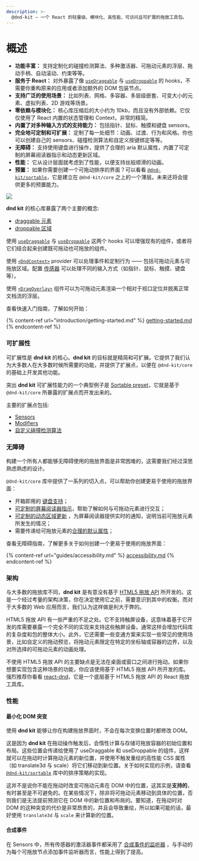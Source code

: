 ```yaml
---
description: >-
  @dnd-kit – 一个 React 的轻量级、模块化、高性能、可访问且可扩展的拖放工具包。
---
```


# 概述

- **功能丰富：** 支持定制化的碰撞检测算法、多种激活器、可拖动元素的浮层、拖动手柄、自动滚动、约束等等。
- **服务于 React：** 对外暴露了像 [`useDraggable`](api-documentation/draggable/usedraggable.md) 与 [`useDroppable`](api-documentation/droppable/usedroppable.md) 的 hooks，不需要你重构原来的应用或者添加额外的 DOM 包装节点。
- **支持广泛的使用场景：** 比如列表、网格、多容器、多层级嵌套、可变大小的元素、虚拟列表、2D 游戏等场景。
- **零依赖与模块化：** 核心库压缩后的大小约为 10kb，而且没有外部依赖。它仅仅使用了 React 内置的状态管理和 Context，非常的精简。
- **内置了对多种输入方式的支持能力：** 包括指针、鼠标、触摸和键盘 sensors。
- **完全地可定制和可扩展：** 定制了每一处细节：动画、过渡、行为和风格。你也可以创建自己的 sensors、碰撞检测算法和自定义按键绑定等等。
- **无障碍：** 支持使用键盘进行操作，提供了合理的 aria 默认属性，内置了可定制的屏幕阅读器指示和动态更新区域。
- **性能：** 它从设计层面就考虑到了性能，以便支持丝般顺滑的动画。
- **预置：** 如果你需要创建一个可拖动排序的界面？可以看看 [`@dnd-kit/sortable`](presets/sortable/)，它是建立在 `@dnd-kit/core` 之上的一个薄层。未来还将会提供更多的预置能力。

![](.gitbook/assets/concepts-illustration-large.svg)

**dnd kit** 的核心库暴露了两个主要的概念:

- [draggable 元素](api-documentation/draggable/)
- [droppable 区域](api-documentation/droppable/)

使用 [`useDraggable`](api-documentation/draggable/usedraggable.md) 与 [`useDroppable`](api-documentation/droppable/usedroppable.md) 这两个 hooks 可以增强现有的组件，或者将它们结合起来创建既可拖动也可拖放的组件。

使用 [`<DndContext>`](api-documentation/context-provider/) provider 可以处理事件和定制行为 —— 包括可拖动元素与可拖放区域。配置 [传感器](api-documentation/sensors/) 可以处理不同的输入方式（如指针、鼠标、触摸、键盘等）。

使用 [`<DragOverlay>`](api-documentation/draggable/drag-overlay.md) 组件可以为可拖动元素渲染一个相对于视口定位并脱离正常文档流的浮层。

查看快速入门指南，了解如何开始：

{% content-ref url="introduction/getting-started.md" %}
[getting-started.md](introduction/getting-started.md)
{% endcontent-ref %}

### 可扩展性

可扩展性是 **dnd kit** 的核心。**dnd kit** 的目标就是精简和可扩展。它提供了我们认为大多数人在大多数时候所需要的功能，并提供了扩展点，以便在 `@dnd-kit/core` 的基础上开发其他功能。

突出 **dnd kit** 可扩展性能力的一个典型例子是 [Sortable preset](presets/sortable/)，它就是基于 `@dnd-kit/core` 所暴露的扩展点而开发出来的。

主要的扩展点包括:

- [Sensors](api-documentation/sensors/)
- [Modifiers](api-documentation/modifiers.md)
- [自定义碰撞检测算法](api-documentation/context-provider/collision-detection-algorithms.md#custom-collision-detection-strategies)

### 无障碍

构建一个所有人都能够无障碍使用的拖放界面是非常困难的，这需要我们经过深思熟虑熟虑的设计。

`@dnd-kit/core` 库中提供了一系列的切入点，可以帮助你创建更易于使用的拖放界面：

- 开箱即用的 [键盘支持](api-documentation/sensors/keyboard.md)；
- [可定制的屏幕阅读器指示](guides/accessibility.md#screen-reader-instructions)，帮助了解如何与可拖动元素进行交互；
- [可定制的动态区域更新](guides/accessibility.md#screen-reader-announcements-using-live-regions) ，为屏幕阅读器提供实时的通知，说明当前可拖放元素所发生的情况；
- 需要传递给可拖放元素的[合理的默认属性](api-documentation/draggable/usedraggable.md#attributes)；

查看无障碍指南，了解更多关于如何创建一个更易于使用的拖放界面：

{% content-ref url="guides/accessibility.md" %}
[accessibility.md](guides/accessibility.md)
{% endcontent-ref %}

### 架构

与大多数的拖放库不同，**dnd kit** 是有意没有基于 [HTML5 拖放 API](https://developer.mozilla.org/en-US/docs/Web/API/HTML_Drag_and_Drop_API) 所开发的。这是一个经过考量的架构决策，你在决定使用它之前，需要意识到其中的权衡。而对于大多数的 Web 应用而言，我们认为这样做是利大于弊的。

HTML5 拖放 API 有一些严重的不足之处。它不支持触屏设备，这意味着基于它开发的库需要暴露一个完全不同的实现来支持这些触屏设备。通常这样会增加代码库的复杂度和包的整体大小。此外，它还需要一些变通方案来实现一些常见的使用场景，比如自定义的拖动预览，将拖动元素限定在特定的坐标轴或容器的边界，以及对所选择的可拖动元素的动画处理。

不使用 HTML5 拖放 API 的主要缺点是无法在桌面或窗口之间进行拖动。如果你想要实现包含这种场景的功能，你应该使用基于 HTML5 拖放 API 所开发的库。强烈推荐你看看 [react-dnd](https://github.com/react-dnd/react-dnd/)，它是一个底层基于 HTML5 拖放 API 的 React 拖放工具库。

### 性能

#### **最小化 DOM 突变**

使用 **dnd kit** 能够让你在构建拖放界面时，不会在每次变换位置时都修改 DOM。

这是因为 **dnd kit** 在拖动操作触发后，会惰性计算与存储可拖放容器的初始位置和布局。这些位置会传递给使用了 useDraggable 和 useDroppable 的组件，这样就可以在拖动时计算拖动元素的新位置，并使用不触发重绘的高性能 CSS 属性（如 translate3d 与 scale）将它们移动到新位置。关于如何实现的示例，请查看 [`@dnd-kit/sortable`](presets/sortable/) 库中的排序策略的实现。

这并不是说你不能在拖动时改变可拖动元素在 DOM 中的位置，这其实是**支持的**，有时甚至是不可避免的。在某些情况下，除非将可拖动元素移动到具体的位置，否则我们是无法提前预测它在 DOM 中的新位置和布局的。要知道，在拖动时对 DOM 的这种突变的代价是非常昂贵的，并且会导致重绘，所以如果可能的话，最好使用 `translate3d` 与 `scale` 来计算新的位置。

#### 合成事件

在 Sensors 中，所有传感器的激活器事件都采用了 [合成事件的监听器](https://reactjs.org/docs/events.html) ，与手动的为每个可拖放节点添加事件监听器而言，性能上得到了提高。
